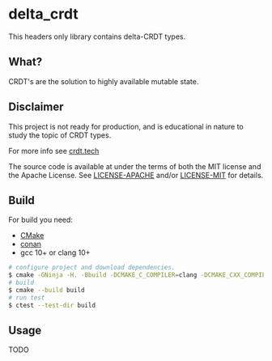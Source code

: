 # delta_crdt 

This headers only library contains delta-CRDT types.

## What?

CRDT's are the solution to highly available mutable state.

## Disclaimer

This project is not ready for production, and is educational in nature to study the topic of CRDT types.

For more info see [crdt.tech](https://crdt.tech/papers.html)

The source code is available at under the terms of both the MIT license and the Apache License.
See [LICENSE-APACHE](LICENSE-APACHE) and/or [LICENSE-MIT](LICENSE-MIT) for details.

## Build

For build you need:

- [CMake](https://cmake.org/download/)
- [conan](https://docs.conan.io/en/latest/installation.html)
- gcc 10+ or clang 10+

```sh
# configure project and download dependencies.
$ cmake -GNinja -H. -Bbuild -DCMAKE_C_COMPILER=clang -DCMAKE_CXX_COMPILER=clang++ -DCMAKE_BUILD_TYPE=Release
# build
$ cmake --build build
# run test
$ ctest --test-dir build
```

## Usage

TODO
